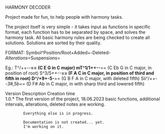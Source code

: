 HARMONY DECODER

Project made for fun, to help people with harmony tasks.

The project itself is very simple - it takes input as functions in specific format, each function has to be separated by space, and solves the harmony task.
All basic harmony rules are being checked to create all solutions. Solutions are sorted by their quality.

FORMAT:
Symbol^Position/Root+Added+-Deleted-*Alterations*=Suspensions=

Eg.:
T^/++--**== (C E G in C major)
mT^1/1++--**== (C Eb G in C major, in position of root)
S^3/5++--**== (F A C in C major, in position of third and fifth in root)
D^/+9+-5-**== (G B F A in C major, with deleted fifth)
Sii^/++--*3#,5b*== (D F# Ab in C major, in with sharp third and lowered fifth)


Version     Description                             Creation time              
1.0.*       The first version of the project,       18.06.2023
            basic functions, additional intervals,
            alterations, deleted notes are working.
            
            Everything else is in progress.

            Documentation is not created... yet.
            I'm working on it.